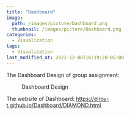 ```yaml
---
title: "Dashboard"
image: 
  path: /images/picture/Dashboard.png
  thumbnail: /images/picture/Dashboard.png
categories:
  - Visualization
tags:
  - Visualization
last_modified_at: 2021-12-08T16:19:20-05:00
---
```


The Dashboard Design of group assignment:


<figure class="align-center">
  <a href="#"><img src="{{ '/images/picture/Dashboard.png' | absolute_url }}" alt=""></a>
  <figcaption>Dashboard Design </figcaption>
</figure> 


The website of Dashboard: <https://elroy-t.github.io/Dashboard/DIAMOND.html>



